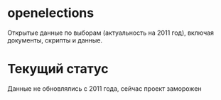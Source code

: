 # openelections
Открытые данные по выборам (актуальность на 2011 год), включая документы, скрипты и данные.

# Текущий статус
Данные не обновлялись с 2011 года, сейчас проект заморожен
